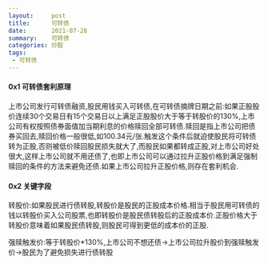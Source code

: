 ```yaml
---
layout:     post
title:      可转债
date:       2021-07-28
summary:    可转债
categories: 炒股
tags:
 - 可转债
---
```


#### 0x1 可转债套利原理

上市公司发行可转债融资,股民用钱买入可转债,在可转债摘牌日期之前:如果正股股价连续30个交易日有15个交易日以上满足正股股价大于等于转股价的130%,上市公司有权按照债券面值加当期利息的价格赎回全部可转债.赎回是指上市公司把债券买回去,赎回价格一般很低,如100.34元/张.触发这个条件后就迫使股民将可转债转为正股,否则被低价赎回股民损失就大了,而股民如果都转成正股,对上市公司好处很大,这样上市公司就不用还债了,也即上市公司可以通过拉升正股价格到满足强制赎回的条件的方法来避免还债.如果上市公司拉升正股价格,则存在套利机会.

#### 0x2 关键字段

转股价:如果股民进行债转股,转股价是股民的正股成本价格.相当于股民用可转债的钱以转股价买入公司股票,也即转股价是股民债转股后的正股成本价.正股价格大于转股价意味着如果股民债转股,则股民可得到更低的成本价的正股.

强赎触发价:等于转股价*130%,上市公司不想还债->上市公司拉升股价到强赎触发价->股民为了避免损失进行债转股
